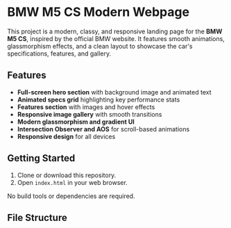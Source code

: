 # BMW M5 CS Modern Webpage

This project is a modern, classy, and responsive landing page for the **BMW M5 CS**, inspired by the official BMW website. It features smooth animations, glassmorphism effects, and a clean layout to showcase the car's specifications, features, and gallery.

## Features

- **Full-screen hero section** with background image and animated text
- **Animated specs grid** highlighting key performance stats
- **Features section** with images and hover effects
- **Responsive image gallery** with smooth transitions
- **Modern glassmorphism and gradient UI**
- **Intersection Observer and AOS** for scroll-based animations
- **Responsive design** for all devices

## Getting Started

1. Clone or download this repository.
2. Open `index.html` in your web browser.

No build tools or dependencies are required.

## File Structure
